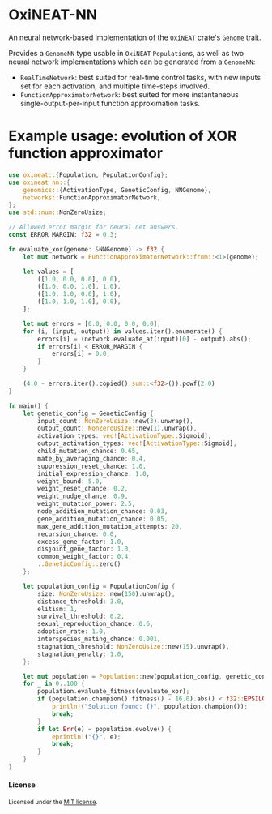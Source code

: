 # OxiNEAT-NN
An neural network-based implementation of the [`OxiNEAT` crate](https://crates.io/crates/oxineat)'s `Genome` trait.

Provides a `GenomeNN` type usable in `OxiNEAT` `Population`s, as well as two neural network implementations which can be generated from a `GenomeNN`:
- `RealTimeNetwork`: best suited for real-time control tasks, with new inputs set for each activation, and multiple time-steps involved.
- `FunctionApproximatorNetwork`: best suited for more instantaneous single-output-per-input function approximation tasks.

# Example usage: evolution of XOR function approximator
```rust
use oxineat::{Population, PopulationConfig};
use oxineat_nn::{
    genomics::{ActivationType, GeneticConfig, NNGenome},
    networks::FunctionApproximatorNetwork,
};
use std::num::NonZeroUsize;

// Allowed error margin for neural net answers.
const ERROR_MARGIN: f32 = 0.3;

fn evaluate_xor(genome: &NNGenome) -> f32 {
    let mut network = FunctionApproximatorNetwork::from::<1>(genome);

    let values = [
        ([1.0, 0.0, 0.0], 0.0),
        ([1.0, 0.0, 1.0], 1.0),
        ([1.0, 1.0, 0.0], 1.0),
        ([1.0, 1.0, 1.0], 0.0),
    ];

    let mut errors = [0.0, 0.0, 0.0, 0.0];
    for (i, (input, output)) in values.iter().enumerate() {
        errors[i] = (network.evaluate_at(input)[0] - output).abs();
        if errors[i] < ERROR_MARGIN {
            errors[i] = 0.0;
        }
    }

    (4.0 - errors.iter().copied().sum::<f32>()).powf(2.0)
}

fn main() {
    let genetic_config = GeneticConfig {
        input_count: NonZeroUsize::new(3).unwrap(),
        output_count: NonZeroUsize::new(1).unwrap(),
        activation_types: vec![ActivationType::Sigmoid],
        output_activation_types: vec![ActivationType::Sigmoid],
        child_mutation_chance: 0.65,
        mate_by_averaging_chance: 0.4,
        suppression_reset_chance: 1.0,
        initial_expression_chance: 1.0,
        weight_bound: 5.0,
        weight_reset_chance: 0.2,
        weight_nudge_chance: 0.9,
        weight_mutation_power: 2.5,
        node_addition_mutation_chance: 0.03,
        gene_addition_mutation_chance: 0.05,
        max_gene_addition_mutation_attempts: 20,
        recursion_chance: 0.0,
        excess_gene_factor: 1.0,
        disjoint_gene_factor: 1.0,
        common_weight_factor: 0.4,
        ..GeneticConfig::zero()
    };

    let population_config = PopulationConfig {
        size: NonZeroUsize::new(150).unwrap(),
        distance_threshold: 3.0,
        elitism: 1,
        survival_threshold: 0.2,
        sexual_reproduction_chance: 0.6,
        adoption_rate: 1.0,
        interspecies_mating_chance: 0.001,
        stagnation_threshold: NonZeroUsize::new(15).unwrap(),
        stagnation_penalty: 1.0,
    };

    let mut population = Population::new(population_config, genetic_config);
    for _ in 0..100 {
        population.evaluate_fitness(evaluate_xor);
        if (population.champion().fitness() - 16.0).abs() < f32::EPSILON {
            println!("Solution found: {}", population.champion());
            break;
        }
        if let Err(e) = population.evolve() {
            eprintln!("{}", e);
            break;
        }
    }
}
```

#### License

<sup>
Licensed under the <a href="LICENSE-MIT">MIT license</a>.
</sup>
